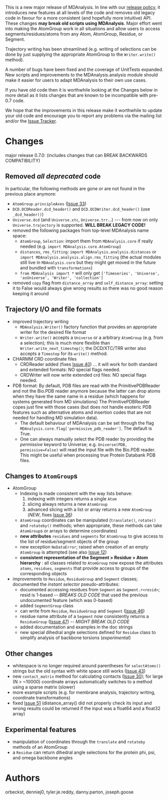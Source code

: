 This is a new major release of MDAnalysis. In line with our [release policy](PreparingReleases.md), it introduces new features at all levels of the code and removes old legacy code in favour for a more consistent (and hopefully more intuitive) API. These changes **may break old scripts using MDAnalysis**. Major effort went into making the AtomGroup work in all situations and allow users to access segments/residues/atoms from any Atom, AtomGroup, Residue, or Segment.

Trajectory writing has been streamlined (e.g. writing of selections can be done by just supplying the appropriate AtomGroup to the `Writer.write()` method).

A number of bugs have been fixed and the coverage of UnitTests expanded. New scripts and improvements to the MDAnalysis.analysis module should make it easier for users to adapt MDAnalysis to their own use cases.

If you have old code then it is worthwhile looking at the Changes below in more detail as it lists changes that are known to be incompatible with pre-0.7 code.

We hope that the improvements in this release make it worthwhile to update your old code and encourage you to report any problems via the mailing list and/or the [Issue Tracker](http://code.google.com/p/mdanalysis/issues/list).


# Changes #

major release 0.7.0: (includes changes that can BREAK BACKWARDS COMPATIBILITY)

## Removed _all deprecated_ code ##
In particular, the following methods are gone or are not found in the previous place anymore:
  * `AtomGroup.principleAxes` ([Issue 33](https://code.google.com/p/mdanalysis/issues/detail?id=33))
  * `DCD.DCDReader.dcd_header()` and `DCD.DCDWriter.dcd_header()` (use `_dcd_header()`)
  * `Universe.dcd` (and `Universe.xtc`, `Universe.trr`...) --- from now on only `Universe.trajectory` is supported. **WILL BREAK LEGACY CODE!**
  * removed the following packages from top-level MDAnalysis  name space:
    * `AtomGroup`, `Selection`: import them from `MDAnalysis.core` if really needed (e.g. `import MDAnalysis.core.AtomGroup`)
    * `distances`, `rms_fitting`: `import MDAnalysis.analysis.distances` or `import MDAnalysis.analysis.align.rms_fitting` (the actual modules still live in `MDAnalysis.core` but they might get moved in the future and bundled with `transformations`)
    * `from MDAnalysis import *` will only get `['Timeseries', 'Universe', 'asUniverse', 'Writer', 'collection']`
  * removed `copy` flag from `distance_array` and `self_distance_array`:  setting it to False would always give wrong results so there was no good reason keeping it around

## Trajectory I/O and file formats ##
  * improved trajectory writing
    * `MDAnalysis.Writer()` factory function that provides an appropriate writer for the desired file format
    * `Writer.write()` accepts a `Universe` or a arbitrary `AtomGroup` (e.g. from a selection); this is much more flexible than `Writer.write_next_timestep()`; the DCD/XTC/TRR writer also accepts a `Timestep` for its `write()` method.
  * CHARMM CRD coordinate files
    * CRDReader added (fixes [Issue 40](https://code.google.com/p/mdanalysis/issues/detail?id=40)) ... it will work for both standard and extended formats: NO special flags needed.
    * CRDWriter will now write extended crd files: NO special flags needed.
  * PDB format:    By default, PDB files are read with the PrimitivePDBReader and not	  the Bio.PDB reader anymore because the latter can drop atoms when	  they have the same name in a residue (which happens for systems	  generated from MD simulations) The PrimitivePDBReader copes just fine 	  with those cases (but does not handle esoteric PDB features such as	  alternative atoms and insertion codes that are not needed for	  handling MD simulation data).
    * The default behaviour of MDAnalysis  can be set through the flag `MDAnalysis.core.flag['permissive_pdb_reader']`.  The default is True.
    * One can always manually select the PDB reader by providing the _permissive_ keyword to Universe; e.g. `Universe(PDB, permissive=False)` will read the input file with the Bio.PDB reader. This might be  useful when processing true Protein Databank PDB files.

## Changes to `AtomGroup`s ##
  * AtomGroup
    * Indexing is made consistent with the way lists behave:
      1. indexing with integers returns a single `Atom`
      1. slicing always returns a new `AtomGroup`
      1. advanced slicing with a list or array returns a new `AtomGroup` (_NEW_, fixes [Issue 36](https://code.google.com/p/mdanalysis/issues/detail?id=36))
    * `AtomGroup` coordinates can be manipulated (`translate()`, `rotate()` and `rotateby()` methods; when appropriate, these methods can take `AtomGroup`s or arrays to determine coordinates)
    * **new attributes** `residues` and `segments` for `AtomGroup` to give access to the list of residue/segment objects of the group
    * new exception `NoDataError`; raised when creation of an empty `AtomGroup` is attempted (see also [Issue 12](https://code.google.com/p/mdanalysis/issues/detail?id=12))
    * **consistent representation of the Segment > Residue > Atom hierarchy** : all classes related to `AtomGroup` now expose the attributes `atoms`, `residues`, `segments` that provide access to groups of the corresponding objects
  * improvements to `Residue`, `ResidueGroup` and `Segment` classes; documented the _instant selector_ pseudo-attributes:
    * documented accessing residues from `Segment` as `Segment.r<resid>`; resid is 1-based -- _BREAKS OLD CODE_ that used the previous undocumented feature (which was 0-based)
    * added `SegmentGroup` class
    * can write from `Residue`, `ResidueGroup` and `Segment` ([Issue 46](https://code.google.com/p/mdanalysis/issues/detail?id=46))
    * residue name attribute of a `Segment` now consistently returns a `ResidueGroup` ([Issue 47](https://code.google.com/p/mdanalysis/issues/detail?id=47)) -- _MIGHT BREAK OLD CODE_
    * added documentation and examples in the doc strings
    * new special dihedral angle selections defined for `Residue` class to simplify analysis of backbone torsions (_experimental_)


## Other changes ##
  * whitespace is no longer required around parentheses for `selectAtoms()` strings but the old syntax with white space still works ([Issue 43](https://code.google.com/p/mdanalysis/issues/detail?id=43))
  * new `contact_matrix` method for calculating contacts ([Issue 30](https://code.google.com/p/mdanalysis/issues/detail?id=30)); for large (N > ~10000) coordinate arrays automatically switches to a method using a sparse matrix (slower)
  * more example scripts (e.g. for membrane analysis, trajectory writing, coordinate transformations)
  * fixed [Issue 51](https://code.google.com/p/mdanalysis/issues/detail?id=51) (distance\_array() did not properly check its input and wrong results could be returned if the input was a float64 and a float32 array)

## Experimental features ##

  * manipulation of coordinates through the `translate` and `rotateby` methods of an AtomGroup
  * a `Residue` can return dihedral angle selections for the protein phi, psi, and omega backbone angles


# Authors #
orbeckst, denniej0, tyler.je.reddy, danny.parton, joseph.goose